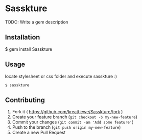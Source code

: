 # Sasskture

TODO: Write a gem description

## Installation

  $ gem install Sasskture

## Usage

locate stylesheet or css folder and execute sasskture :)

	$ sasskture

## Contributing

1. Fork it ( https://github.com/kreattiewe/Sasskture/fork )
2. Create your feature branch (`git checkout -b my-new-feature`)
3. Commit your changes (`git commit -am 'Add some feature'`)
4. Push to the branch (`git push origin my-new-feature`)
5. Create a new Pull Request
